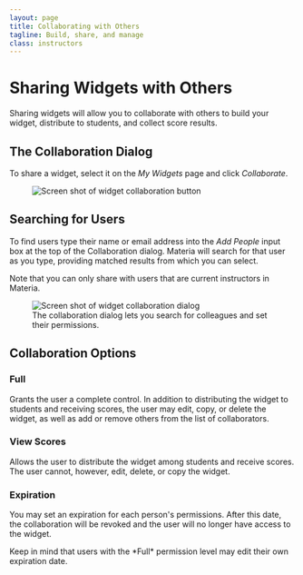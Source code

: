 ```yaml
---
layout: page
title: Collaborating with Others
tagline: Build, share, and manage
class: instructors
---
```



# Sharing Widgets with Others #

Sharing widgets will allow you to collaborate with others to build your widget, distribute to students, and collect score results.

## The Collaboration Dialog ##

To share a widget, select it on the *My Widgets* page and click *Collaborate*.

<figure>
	<img src="{{ site.baseurl }}/assets/img/collaboration_button.png" alt="Screen shot of widget collaboration button" />
</figure>

## Searching for Users ##

To find users type their name or email address into the *Add People* input box at the top of the Collaboration dialog. Materia will search for that user as you type, providing matched results from which you can select.

<aside>Note that you can only share with users that are current instructors in Materia.</aside>

<figure>
	<img src="{{ site.baseurl }}/assets/img/collab_window.png" alt="Screen shot of widget collaboration dialog" />
	<figcaption>
		The collaboration dialog lets you search for colleagues and set their permissions.
	</figcaption>
</figure>

## Collaboration Options ##

### Full ###

Grants the user a complete control. In addition to distributing the widget to students and receiving scores, the user may edit, copy, or delete the widget, as well as add or remove others from the list of collaborators.

### View Scores ###

Allows the user to distribute the widget among students and receive scores. The user cannot, however, edit, delete, or copy the widget.

### Expiration ###

You may set an expiration for each person's permissions. After this date, the collaboration will be revoked and the user will no longer have access to the widget.

<aside>
	Keep in mind that users with the *Full* permission level may edit their own expiration date.
</aside>
